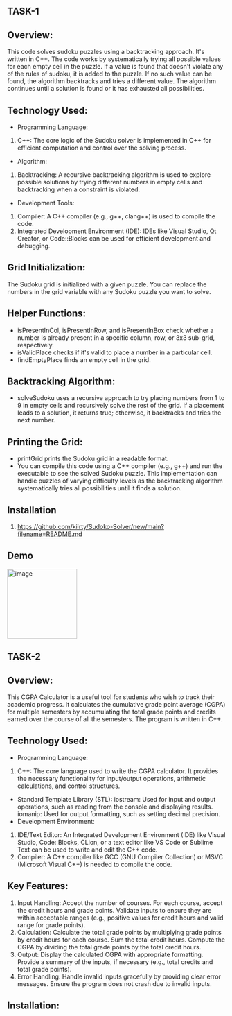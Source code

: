 ## TASK-1 
## Overview:
This code solves sudoku puzzles using a backtracking approach. It's written in C++. The code works by systematically trying all possible values for each empty cell in the puzzle. If a value is found that doesn't violate any of the rules of sudoku, it is added to the puzzle. If no such value can be found, the algorithm backtracks and tries a different value. The algorithm continues until a solution is found or it has exhausted all possibilities.

## Technology Used:
- Programming Language:
 1. C++: The core logic of the Sudoku solver is implemented in C++ for efficient computation and control over the solving process.
- Algorithm:
 1. Backtracking: A recursive backtracking algorithm is used to explore possible solutions by trying different numbers in empty cells and backtracking when a constraint is violated.
- Development Tools:
 1. Compiler: A C++ compiler (e.g., g++, clang++) is used to compile the code.
2. Integrated Development Environment (IDE): IDEs like Visual Studio, Qt Creator, or Code::Blocks can be used for efficient development and debugging.
## Grid Initialization: 
The Sudoku grid is initialized with a given puzzle. You can replace the numbers in the grid variable with any Sudoku puzzle you want to solve.
## Helper Functions:
- isPresentInCol, isPresentInRow, and isPresentInBox check whether a number is already present in a specific column, row, or 3x3 sub-grid, respectively.
- isValidPlace checks if it's valid to place a number in a particular cell.
- findEmptyPlace finds an empty cell in the grid.
## Backtracking Algorithm:
- solveSudoku uses a recursive approach to try placing numbers from 1 to 9 in empty cells and recursively solve the rest of the grid. If a placement leads to a solution, it returns true; otherwise, it backtracks and tries the next number.
## Printing the Grid:
- printGrid prints the Sudoku grid in a readable format.
- You can compile this code using a C++ compiler (e.g., g++) and run the executable to see the solved Sudoku puzzle. This implementation can handle puzzles of varying difficulty levels as the backtracking algorithm systematically tries all possibilities until it finds a solution.


## Installation
1. https://github.com/kiirty/Sudoko-Solver/new/main?filename=README.md

## Demo
<img width="161" alt="image" src="https://github.com/user-attachments/assets/b1cea953-dec9-4e09-8174-b4c36808d1e4">


## TASK-2
## Overview:
This CGPA Calculator is a useful tool for students who wish to track their academic progress. It calculates the cumulative grade point average (CGPA) for multiple semesters by accumulating the total grade points and credits earned over the course of all the semesters. The program is written in C++.
## Technology Used:
- Programming Language:
1. C++: The core language used to write the CGPA calculator. It provides the necessary functionality for input/output operations, arithmetic calculations, and control structures.
- Standard Template Library (STL):
iostream: Used for input and output operations, such as reading from the console and displaying results.
iomanip: Used for output formatting, such as setting decimal precision.
- Development Environment:
1. IDE/Text Editor: An Integrated Development Environment (IDE) like Visual Studio, Code::Blocks, CLion, or a text editor like VS Code or Sublime Text can be used to write and edit the C++ code.
2. Compiler: A C++ compiler like GCC (GNU Compiler Collection) or MSVC (Microsoft Visual C++) is needed to compile the code.

## Key Features:
 1. Input Handling:
Accept the number of courses.
For each course, accept the credit hours and grade points.
Validate inputs to ensure they are within acceptable ranges (e.g., positive values for credit hours and valid range for grade points).
 2. Calculation:
Calculate the total grade points by multiplying grade points by credit hours for each course.
Sum the total credit hours.
Compute the CGPA by dividing the total grade points by the total credit hours.
 3. Output:
Display the calculated CGPA with appropriate formatting.
Provide a summary of the inputs, if necessary (e.g., total credits and total grade points).
4. Error Handling:
Handle invalid inputs gracefully by providing clear error messages.
Ensure the program does not crash due to invalid inputs.

## Installation:


